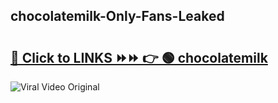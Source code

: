 
 ## chocolatemilk-Only-Fans-Leaked

# <h2><a href="https://clipsfans.com/chocolatemilk&ref=git">🔗 Click to LINKS ⏩⏩ 👉 🟢 chocolatemilk </a></h2>

<a href="https://clipsfans.com/chocolatemilk&ref=git" rel="nofollow" data-target="animated-image.originalLink"><img src="https://i.ibb.co.com/xMMVF88/686577567.gif" alt="Viral Video Original" style="max-width: 100%; display: inline-block;" data-target="animated-image.originalImage"></a>
